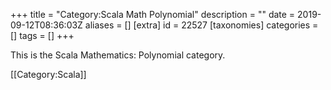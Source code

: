 +++
title = "Category:Scala Math Polynomial"
description = ""
date = 2019-09-12T08:36:03Z
aliases = []
[extra]
id = 22527
[taxonomies]
categories = []
tags = []
+++

This is the Scala Mathematics: Polynomial category.

[[Category:Scala]]

